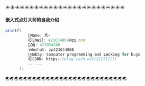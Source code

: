 :sunny::sunny::sunny::sunny::sunny::sunny::sunny::sunny::sunny::sunny::sunny::sunny::sunny::sunny::sunny::sunny::sunny::sunny::sunny::sunny::sunny::sunny::sunny::sunny::sunny:

#### 嵌入式点灯大师的自我介绍

```javascript
printf(
          👋Name: 芃~
          📫Email: 421054868@qq.com
          💎QQ: 421054868
          ✈️Wechat: zp421054868
          🎳Hobby: Computer programming and Looking for bugs     
          📫CSDN: https://blog.csdn.net/ZIIllIIll
          ......
      );
```


:earth_asia::earth_asia::earth_asia::earth_asia::earth_asia::earth_asia::earth_asia::earth_asia::earth_asia::earth_asia::earth_asia::earth_asia::earth_asia::earth_asia::earth_asia::earth_asia::earth_asia::earth_asia::earth_asia::earth_asia::earth_asia::earth_asia::earth_asia::earth_asia::earth_asia::earth_asia::earth_asia:

